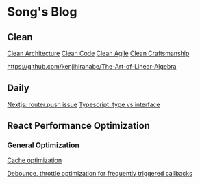 # Song's Blog

## Clean

[Clean Architecture](./clean-architecture/index.md)
[Clean Code](./clean-code/index.md)
[Clean Agile]()
[Clean Craftsmanship]()

https://github.com/kenjihiranabe/The-Art-of-Linear-Algebra

## Daily

[Nextjs: router.push issue](./daily/nextjs-router-push-in-mobile.md)
[Typescript: type vs interface](./daily/type-vs-interface.md)

## React Performance Optimization

### General Optimization

[Cache optimization](./react-performance-optimization/general-optimization/04-cache-optimization.md)

[Debounce, throttle optimization for frequently triggered callbacks
](./react-performance-optimization/general-optimization/05-debounce-throttle.md)
